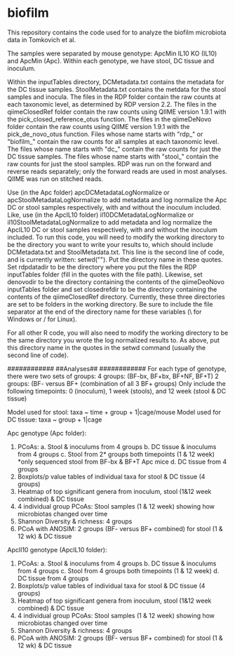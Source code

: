 # biofilm

This repository contains the code used for to analyze the biofilm microbiota data in Tomkovich et al.

The samples were separated by mouse genotype: ApcMin IL10 KO (IL10) and ApcMin (Apc). Within each genotype, we have stool, DC tissue and inoculum. 

Within the inputTables directory,  DCMetadata.txt contains the metadata for the DC tissue samples. StoolMetadata.txt contains the metdata for the stool samples and inocula. The files in the RDP folder contain the raw counts at each taxonomic level, as determined by RDP version 2.2. The files in the qiimeClosedRef folder contain the raw counts using QIIME version 1.9.1 with the pick_closed_reference_otus function. The files in the qiimeDeNovo folder contain the raw counts using QIIME version 1.9.1 with the pick_de_novo_otus function. Files whose name starts with "rdp_" or "biofilm_" contain the raw counts for all samples at each taxonomic level. The files whose name starts with "dc_" contain the raw counts for just the DC tissue samples. The files whose name starts with "stool_" contain the raw counts for just the stool samples. RDP was run on the forward and reverse reads separately; only the forward reads are used in most analyses. QIIME was run on stitched reads. 

Use (in the Apc folder) apcDCMetadataLogNormalize or apcStoolMetadataLogNormalize to add metadata and log normalize the Apc DC or stool samples respectively, with and without the inoculum included. Like, use (in the ApcIL10 folder) il10DCMetadataLogNormalize or il10StoolMetadataLogNormalize to add metadata and log normalize the ApcIL10 DC or stool samples respectively, with and without the inoculum included. To run this code, you will need to modify the working directory to be the directory you want to write your results to, which should include DCMetadata.txt and StoolMetadata.txt. This line is the second line of code, and is currently written: setwd(""). Put the directory name in these quotes. Set rdpdatadir to be the directory where you put the files the RDP inputTables folder (fill in the quotes with the file path). Likewise, set denovodir to be the directory containing the contents of the qiimeDeoNovo inputTables folder and set closedrefdir to be the directory containing the contents of the qiimeClosedRef directory. Currently, these three directories are set to be folders in the working directory. Be sure to include the file separator at the end of the directory name for these variables (\\ for Windows or / for Linux).

For all other R code, you will also need to modify the working directory to be the same directory you wrote the log normalized results to. As above, put this directory name in the quotes in the setwd command (usually the second line of code).

############
##Analyses##
############
For each type of genotype, there were two sets of groups:
        4 groups: (BF-bx, BF+bx, BF+NF, BF+T)
        2 groups: (BF- versus BF+ (combination of all 3 BF+ groups)
Only include the following timepoints: 0 (inoculum), 1 week (stools), and 12 week  (stool & DC tissue)

Model used for stool: taxa ~ time + group + 1|cage/mouse
Model used for DC tissue: taxa ~ group + 1|cage 

Apc genotype (Apc folder):
1. PCoAs: 
   a. Stool & inoculums from 4 groups
   b. DC tissue & inoculums from 4 groups
   c. Stool from 2* groups both timepoints (1 & 12 week) *only sequenced stool from BF-bx & BF+T Apc mice
   d. DC tissue from 4 groups
2. Boxplots/p value tables of individual taxa for stool & DC tissue (4 groups)
3. Heatmap of top significant genera from inoculum, stool (1&12 week combined) & DC tissue
4. 4 individual group PCoAs: Stool samples (1 & 12 week) showing how microbiotas changed over time
5. Shannon Diversity & richness: 4 groups
6. PCoA with ANOSIM: 2 groups (BF- versus BF+ combined) for stool (1 & 12 wk) & DC tissue

ApcIl10 genotype (ApcIL10 folder):
1. PCoAs: 
   a. Stool & inoculums from 4 groups
   b. DC tissue & inoculums from 4 groups
   c. Stool from 4 groups both timepoints (1 & 12 week)
   d. DC tissue from 4 groups
2. Boxplots/p value tables of individual taxa for stool & DC tissue (4 groups)
3. Heatmap of top significant genera from inoculum, stool (1&12 week combined) & DC tissue
4. 4 individual group PCoAs: Stool samples (1 & 12 week) showing how microbiotas changed over time
5. Shannon Diversity & richness: 4 groups
6. PCoA with ANOSIM: 2 groups (BF- versus BF+ combined) for stool (1 & 12 wk) & DC tissue
